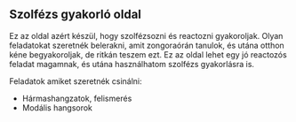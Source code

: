 ## Szolfézs gyakorló oldal

Ez az oldal azért készül, hogy szolfézsozni és reactozni gyakoroljak. Olyan feladatokat szeretnék belerakni, amit zongoraórán tanulok, és utána otthon kéne begyakoroljak, de ritkán teszem ezt. Ez az oldal lehet egy jó reactozós feladat magamnak, és utána használhatom szolfézs gyakorlásra is.

Feladatok amiket szeretnék csinálni:

* Hármashangzatok, felismerés
* Modális hangsorok
